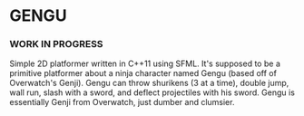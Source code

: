 # GENGU

### WORK IN PROGRESS

Simple 2D platformer written in C++11 using SFML. It's supposed to be a primitive platformer about a ninja character named Gengu (based off of Overwatch's Genji). Gengu can throw shurikens (3 at a time), double jump, wall run, slash with a sword, and deflect projectiles with his sword. Gengu is essentially Genji from Overwatch, just dumber and clumsier.
